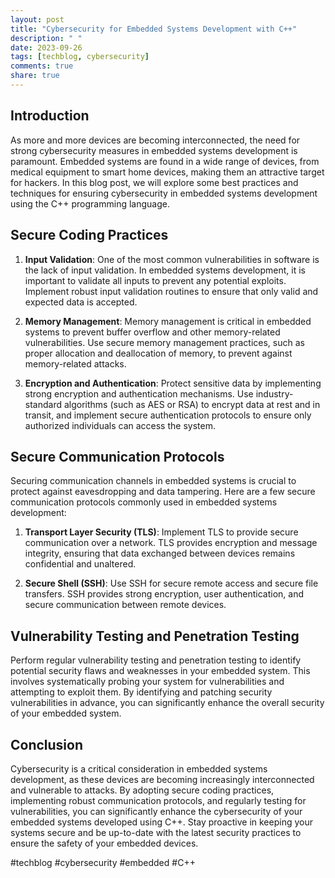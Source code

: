 ```yaml
---
layout: post
title: "Cybersecurity for Embedded Systems Development with C++"
description: " "
date: 2023-09-26
tags: [techblog, cybersecurity]
comments: true
share: true
---
```


## Introduction

As more and more devices are becoming interconnected, the need for strong cybersecurity measures in embedded systems development is paramount. Embedded systems are found in a wide range of devices, from medical equipment to smart home devices, making them an attractive target for hackers. In this blog post, we will explore some best practices and techniques for ensuring cybersecurity in embedded systems development using the C++ programming language.

## Secure Coding Practices

1. **Input Validation**: One of the most common vulnerabilities in software is the lack of input validation. In embedded systems development, it is important to validate all inputs to prevent any potential exploits. Implement robust input validation routines to ensure that only valid and expected data is accepted.

2. **Memory Management**: Memory management is critical in embedded systems to prevent buffer overflow and other memory-related vulnerabilities. Use secure memory management practices, such as proper allocation and deallocation of memory, to prevent against memory-related attacks.

3. **Encryption and Authentication**: Protect sensitive data by implementing strong encryption and authentication mechanisms. Use industry-standard algorithms (such as AES or RSA) to encrypt data at rest and in transit, and implement secure authentication protocols to ensure only authorized individuals can access the system.

## Secure Communication Protocols

Securing communication channels in embedded systems is crucial to protect against eavesdropping and data tampering. Here are a few secure communication protocols commonly used in embedded systems development:

1. **Transport Layer Security (TLS)**: Implement TLS to provide secure communication over a network. TLS provides encryption and message integrity, ensuring that data exchanged between devices remains confidential and unaltered.

2. **Secure Shell (SSH)**: Use SSH for secure remote access and secure file transfers. SSH provides strong encryption, user authentication, and secure communication between remote devices.

## Vulnerability Testing and Penetration Testing

Perform regular vulnerability testing and penetration testing to identify potential security flaws and weaknesses in your embedded system. This involves systematically probing your system for vulnerabilities and attempting to exploit them. By identifying and patching security vulnerabilities in advance, you can significantly enhance the overall security of your embedded system.

## Conclusion

Cybersecurity is a critical consideration in embedded systems development, as these devices are becoming increasingly interconnected and vulnerable to attacks. By adopting secure coding practices, implementing robust communication protocols, and regularly testing for vulnerabilities, you can significantly enhance the cybersecurity of your embedded systems developed using C++. Stay proactive in keeping your systems secure and be up-to-date with the latest security practices to ensure the safety of your embedded devices.

#techblog #cybersecurity #embedded #C++